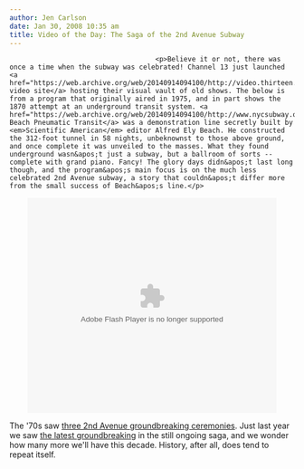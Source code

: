 ```yaml
---
author: Jen Carlson
date: Jan 30, 2008 10:35 am
title: Video of the Day: The Saga of the 2nd Avenue Subway
---
```


	
										<p>Believe it or not, there was once a time when the subway was celebrated! Channel 13 just launched <a href="https://web.archive.org/web/20140914094100/http://video.thirteen.org/">a video site</a> hosting their visual vault of old shows. The below is from a program that originally aired in 1975, and in part shows the 1870 attempt at an underground transit system. <a href="https://web.archive.org/web/20140914094100/http://www.nycsubway.org/articles/beach.html">The Beach Pneumatic Transit</a> was a demonstration line secretly built by <em>Scientific American</em> editor Alfred Ely Beach. He constructed the 312-foot tunnel in 58 nights, unbeknownst to those above ground, and once complete it was unveiled to the masses. What they found underground wasn&apos;t just a subway, but a ballroom of sorts -- complete with grand piano. Fancy! The glory days didn&apos;t last long though, and the program&apos;s main focus is on the much less celebrated 2nd Avenue subway, a story that couldn&apos;t differ more from the small success of Beach&apos;s line.</p>

<center><embed width="440px" height="380px" flashvars="configHome=http://72.232.122.215&amp;vidID=451&amp;epID=107&amp;autoPlay=false&amp;configAdLevel=0&amp;remote=true" allowfullscreen="true" useexpressinstall="true" quality="high" bgcolor="#000000" name="thirteenplayer" id="thirteenplayer" src="https://web.archive.org/web/20140914094100oe_/http://72.232.122.215/flash/thirteen.swf" type="application/x-shockwave-flash"></center>

<p>The &apos;70s saw <a href="https://web.archive.org/web/20140914094100/http://gothamist.com/2007/04/09/video_groundbre.php">three 2nd Avenue groundbreaking ceremonies</a>. Just last year we saw <a href="https://web.archive.org/web/20140914094100/http://gothamist.com/2007/04/12/second_avenue_s_5.php">the latest groundbreaking</a> in the still ongoing saga, and we wonder how many more we&apos;ll have this decade. History, after all, does tend to repeat itself. </p>					
										
									
				